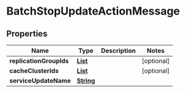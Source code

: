 

# BatchStopUpdateActionMessage


## Properties

| Name | Type | Description | Notes |
|------------ | ------------- | ------------- | -------------|
|**replicationGroupIds** | [**List**](List.md) |  |  [optional] |
|**cacheClusterIds** | [**List**](List.md) |  |  [optional] |
|**serviceUpdateName** | [**String**](String.md) |  |  |



